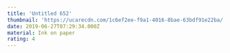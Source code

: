 ```yaml
---
title: 'Untitled 652'
thumbnail: 'https://ucarecdn.com/1c6ef2ee-f9a1-4016-8bae-63bdf91e22ba/'
date: 2019-06-27T07:29:34.000Z
material: Ink on paper
rating: 4
---
```

